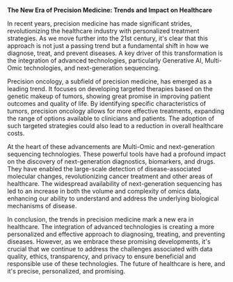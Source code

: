 **The New Era of Precision Medicine: Trends and Impact on Healthcare**

In recent years, precision medicine has made significant strides, revolutionizing the healthcare industry with personalized treatment strategies. As we move further into the 21st century, it's clear that this approach is not just a passing trend but a fundamental shift in how we diagnose, treat, and prevent diseases. A key driver of this transformation is the integration of advanced technologies, particularly Generative AI, Multi-Omic technologies, and next-generation sequencing.

Precision oncology, a subfield of precision medicine, has emerged as a leading trend. It focuses on developing targeted therapies based on the genetic makeup of tumors, showing great promise in improving patient outcomes and quality of life. By identifying specific characteristics of tumors, precision oncology allows for more effective treatments, expanding the range of options available to clinicians and patients. The adoption of such targeted strategies could also lead to a reduction in overall healthcare costs.

At the heart of these advancements are Multi-Omic and next-generation sequencing technologies. These powerful tools have had a profound impact on the discovery of next-generation diagnostics, biomarkers, and drugs. They have enabled the large-scale detection of disease-associated molecular changes, revolutionizing cancer treatment and other areas of healthcare. The widespread availability of next-generation sequencing has led to an increase in both the volume and complexity of omics data, enhancing our ability to understand and address the underlying biological mechanisms of disease.

In conclusion, the trends in precision medicine mark a new era in healthcare. The integration of advanced technologies is creating a more personalized and effective approach to diagnosing, treating, and preventing diseases. However, as we embrace these promising developments, it's crucial that we continue to address the challenges associated with data quality, ethics, transparency, and privacy to ensure beneficial and responsible use of these technologies. The future of healthcare is here, and it's precise, personalized, and promising.